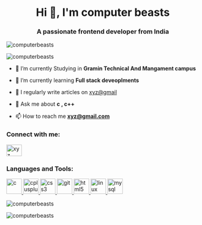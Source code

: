 <h1 align="center">Hi 👋, I'm computer beasts</h1>
<h3 align="center">A passionate frontend developer from India</h3>

<p align="left"> <img src="https://www.google.com/url?sa=i&url=https%3A%2F%2Fwww.pexels.com%2Fphoto%2Frainbow-830829%2F&psig=AOvVaw1nWbMR6h1CpK_rrNeI4lcO&ust=1608618249515000&source=images&cd=vfe&ved=0CAIQjRxqFwoTCLi0iI643u0CFQAAAAAdAAAAABAD" alt="computerbeasts" /> </p>


<p align="left"> <img src="https://komarev.com/ghpvc/?username=computerbeasts&label=Profile%20views&color=0e75b6&style=flat" alt="computerbeasts" /> </p>

- 🔭 I’m currently Studying in **Gramin Technical And Mangament campus**

- 🌱 I’m currently learning **Full stack deveoplments**

- 📝 I regularly write articles on [xyz@gmail](xyz@gmail)

- 💬 Ask me about **c , c++**

- 📫 How to reach me **xyz@gmail.com**

<h3 align="left">Connect with me:</h3>
<p align="left">
<a href="https://linkedin.com/in/xyz" target="blank"><img align="center" src="https://cdn.jsdelivr.net/npm/simple-icons@3.0.1/icons/linkedin.svg" alt="xyz" height="30" width="40" /></a>
</p>

<h3 align="left">Languages and Tools:</h3>
<p align="left"> <a href="https://www.cprogramming.com/" target="_blank"> <img src="https://devicons.github.io/devicon/devicon.git/icons/c/c-original.svg" alt="c" width="40" height="40"/> </a> <a href="https://www.w3schools.com/cpp/" target="_blank"> <img src="https://devicons.github.io/devicon/devicon.git/icons/cplusplus/cplusplus-original.svg" alt="cplusplus" width="40" height="40"/> </a> <a href="https://www.w3schools.com/css/" target="_blank"> <img src="https://devicons.github.io/devicon/devicon.git/icons/css3/css3-original-wordmark.svg" alt="css3" width="40" height="40"/> </a> <a href="https://git-scm.com/" target="_blank"> <img src="https://www.vectorlogo.zone/logos/git-scm/git-scm-icon.svg" alt="git" width="40" height="40"/> </a> <a href="https://www.w3.org/html/" target="_blank"> <img src="https://devicons.github.io/devicon/devicon.git/icons/html5/html5-original-wordmark.svg" alt="html5" width="40" height="40"/> </a> <a href="https://www.linux.org/" target="_blank"> <img src="https://devicons.github.io/devicon/devicon.git/icons/linux/linux-original.svg" alt="linux" width="40" height="40"/> </a> <a href="https://www.mysql.com/" target="_blank"> <img src="https://devicons.github.io/devicon/devicon.git/icons/mysql/mysql-original-wordmark.svg" alt="mysql" width="40" height="40"/> </a> </p>

<p><img align="center" src="https://github-readme-stats.vercel.app/api/top-langs?username=computerbeasts&show_icons=true&locale=en&layout=compact" alt="computerbeasts" /></p>

<p><img align="center" src="https://github-readme-streak-stats.herokuapp.com/?user=computerbeasts&" alt="computerbeasts" /></p>
